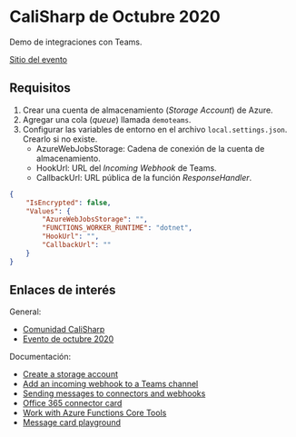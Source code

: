 # CaliSharp de Octubre 2020

Demo de integraciones con Teams.

[Sitio del evento](https://www.meetup.com/CaliSharpCO/events/274024056/)

## Requisitos

1. Crear una cuenta de almacenamiento (_Storage Account_) de Azure.
2. Agregar una cola (_queue_) llamada `demoteams`.
3. Configurar las variables de entorno en el archivo `local.settings.json`. Crearlo si no existe.
    * AzureWebJobsStorage: Cadena de conexión de la cuenta de almacenamiento.
    * HookUrl: URL del _Incoming Webhook_ de Teams.
    * CallbackUrl: URL pública de la función _ResponseHandler_.

```json
{
    "IsEncrypted": false,
    "Values": {
        "AzureWebJobsStorage": "",
        "FUNCTIONS_WORKER_RUNTIME": "dotnet",
        "HookUrl": "",
        "CallbackUrl": ""
    }
}
```

## Enlaces de interés

General:

* [Comunidad CaliSharp](https://www.meetup.com/CaliSharpCO)
* [Evento de octubre 2020](https://www.meetup.com/CaliSharpCO/events/274024056/)

Documentación:

* [Create a storage account](https://docs.microsoft.com/en-us/azure/storage/common/storage-account-create)
* [Add an incoming webhook to a Teams channel](https://docs.microsoft.com/en-us/microsoftteams/platform/webhooks-and-connectors/how-to/add-incoming-webhook#add-an-incoming-webhook-to-a-teams-channel)
* [Sending messages to connectors and webhooks](https://docs.microsoft.com/en-us/microsoftteams/platform/webhooks-and-connectors/how-to/connectors-using)
* [Office 365 connector card](https://docs.microsoft.com/en-us/microsoftteams/platform/task-modules-and-cards/cards/cards-reference#office-365-connector-card)
* [Work with Azure Functions Core Tools](https://docs.microsoft.com/en-us/azure/azure-functions/functions-run-local)
* [Message card playground](https://messagecardplayground.azurewebsites.net/)